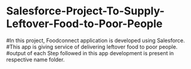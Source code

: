 # Salesforce-Project-To-Supply-Leftover-Food-to-Poor-People
#In this project, Foodconnect application is developed using Salesforce.
#This app is giving service of delivering leftover food to poor people.
#output of each Step followed in this app development is present in respective name folder. 
